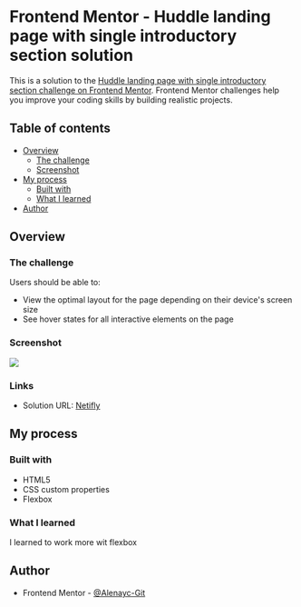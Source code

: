 # Frontend Mentor - Huddle landing page with single introductory section solution

This is a solution to the [Huddle landing page with single introductory section challenge on Frontend Mentor](https://www.frontendmentor.io/challenges/huddle-landing-page-with-a-single-introductory-section-B_2Wvxgi0). Frontend Mentor challenges help you improve your coding skills by building realistic projects.

## Table of contents

- [Overview](#overview)
  - [The challenge](#the-challenge)
  - [Screenshot](#screenshot)
- [My process](#my-process)
  - [Built with](#built-with)
  - [What I learned](#what-i-learned)
- [Author](#author)

## Overview

### The challenge

Users should be able to:

- View the optimal layout for the page depending on their device's screen size
- See hover states for all interactive elements on the page

### Screenshot

![](./Desktop-design.png)

### Links

- Solution URL: [Netifly](https://huddle-landing-page-alenayc.netlify.app/)

## My process

### Built with

- HTML5
- CSS custom properties
- Flexbox

### What I learned

I learned to work more wit flexbox

## Author

- Frontend Mentor - [@Alenayc-Git](https://www.frontendmentor.io/profile/Alenayc-Git)
